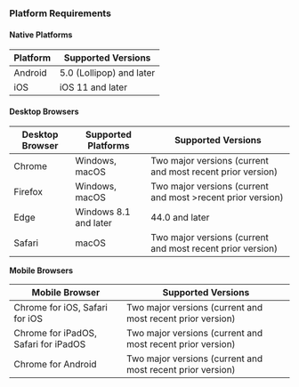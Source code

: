 ### Platform Requirements

#### Native Platforms

| Platform | Supported Versions       |
| -------- | ------------------------ |
| Android  | 5.0 (Lollipop) and later |
| iOS      | iOS 11 and later         |

#### Desktop Browsers 

| Desktop Browser | Supported Platforms   | Supported Versions                                                              |
| --------------- | --------------------- | ------------------------------------------------------------------------------- |
| Chrome          | Windows, macOS        | Two major versions (current and most recent prior version) |
| Firefox         | Windows, macOS        | Two major versions (current and most >recent prior version) |
| Edge            | Windows 8.1 and later | 44.0 and later                                                                  |
| Safari          | macOS                 | Two major versions (current and most recent prior version) |

**Mobile Browsers**

| Mobile Browser                       | Supported Versions                                                              |
| ------------------------------------ | ------------------------------------------------------------------------------- |
| Chrome for iOS, Safari for iOS       | Two major versions (current and most recent prior version) |
| Chrome for iPadOS, Safari for iPadOS | Two major versions (current and most recent prior version) |
| Chrome for Android                   | Two major versions (current and most recent prior version) |